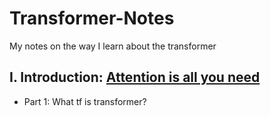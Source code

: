 # Transformer-Notes
My notes on the way I learn about the transformer

## I. Introduction: [Attention is all you need](https://arxiv.org/pdf/1706.03762.pdf)
* Part 1: What tf is transformer? 
